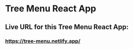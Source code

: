 # Tree Menu React App
## Live URL for this Tree Menu React App:
### https://tree-menu.netlify.app/

#### 
